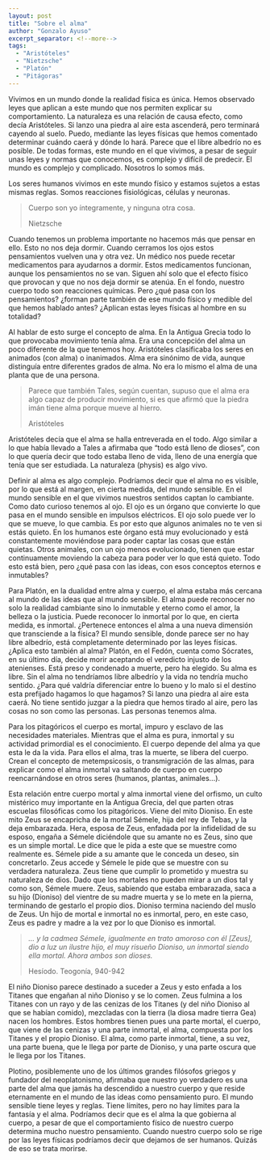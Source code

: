 ```yaml
---
layout: post
title: "Sobre el alma"
author: "Gonzalo Ayuso"
excerpt_separator: <!--more-->
tags: 
  - "Aristóteles"
  - "Nietzsche"
  - "Platón"
  - "Pitágoras"
---
```

Vivimos en un mundo donde la realidad física es única. Hemos observado leyes que aplican a este mundo que nos permiten explicar su comportamiento. La naturaleza es una relación de causa efecto, como decía Aristóteles. Si lanzo una piedra al aire esta ascenderá, pero terminará cayendo al suelo. Puedo, mediante las leyes físicas que hemos comentado determinar cuándo caerá y dónde lo hará. Parece que el libre albedrío no es posible. De todas formas, este mundo en el que vivimos, a pesar de seguir unas leyes y normas que conocemos, es complejo y difícil de predecir. El mundo es complejo y complicado. Nosotros lo somos más.
<!--more-->
Los seres humanos vivimos en este mundo físico y estamos sujetos a estas mismas reglas. Somos reacciones fisiológicas, células y neuronas.

> Cuerpo son yo íntegramente, y ninguna otra cosa.
>
> Nietzsche

Cuando tenemos un problema importante no hacemos más que pensar en ello. Esto no nos deja dormir. Cuando cerramos los ojos estos pensamientos vuelven una y otra vez. Un médico nos puede recetar medicamentos para ayudarnos a dormir. Estos medicamentos funcionan, aunque los pensamientos no se van. Siguen ahí solo que el efecto físico que provocan y que no nos deja dormir se atenúa. En el fondo, nuestro cuerpo todo son reacciones químicas. Pero ¿qué pasa con los pensamientos? ¿forman parte también de ese mundo físico y medible del que hemos hablado antes? ¿Aplican estas leyes físicas al hombre en su totalidad?

Al hablar de esto surge el concepto de alma. En la Antigua Grecia todo lo que provocaba movimiento tenía alma. Era una concepción del alma un poco diferente de la que tenemos hoy. Aristóteles clasificaba los seres en animados (con alma) o inanimados. Alma era sinónimo de vida, aunque distinguía entre diferentes grados de alma. No era lo mismo el alma de una planta que de una persona.

> Parece que también Tales, según cuentan, supuso que el alma era algo capaz de producir movimiento, si es que afirmó que la piedra imán tiene alma porque mueve al hierro.
>
> Aristóteles

Aristóteles decía que el alma se halla entreverada en el todo. Algo similar a lo que había llevado a Tales a afirmaba que “todo está lleno de dioses”, con lo que quería decir que todo estaba lleno de vida, lleno de una energía que tenía que ser estudiada. La naturaleza (physis) es algo vivo.

Definir al alma es algo complejo. Podríamos decir que el alma no es visible, por lo que está al margen, en cierta medida, del mundo sensible. En el mundo sensible en el que vivimos nuestros sentidos captan lo cambiante. Como dato curioso tenemos al ojo. El ojo es un órgano que convierte lo que pasa en el mundo sensible en impulsos eléctricos. El ojo solo puede ver lo que se mueve, lo que cambia. Es por esto que algunos animales no te ven si estás quieto. En los humanos este órgano está muy evolucionado y está constantemente moviéndose para poder captar las cosas que están quietas. Otros animales, con un ojo menos evolucionado, tienen que estar continuamente moviendo la cabeza para poder ver lo que está quieto. Todo esto está bien, pero ¿qué pasa con las ideas, con esos conceptos eternos e inmutables?

Para Platón, en la dualidad entre alma y cuerpo, el alma estaba más cercana al mundo de las ideas que al mundo sensible. El alma puede reconocer no solo la realidad cambiante sino lo inmutable y eterno como el amor, la belleza o la justicia. Puede reconocer lo inmortal por lo que, en cierta medida, es inmortal. ¿Pertenece entonces el alma a una nueva dimensión que transciende a la física? El mundo sensible, donde parece ser no hay libre albedrío, está completamente determinado por las leyes físicas. ¿Aplica esto también al alma? Platón, en el Fedón, cuenta como Sócrates, en su último día, decide morir aceptando el veredicto injusto de los atenienses. Está preso y condenado a muerte, pero ha elegido. Su alma es libre. Sin el alma no tendríamos libre albedrío y la vida no tendría mucho sentido. ¿Para qué valdría diferenciar entre lo bueno y lo malo si el destino esta prefijado hagamos lo que hagamos? Si lanzo una piedra al aire esta caerá. No tiene sentido juzgar a la piedra que hemos tirado al aire, pero las cosas no son como las personas. Las personas tenemos alma.

Para los pitagóricos el cuerpo es mortal, impuro y esclavo de las necesidades materiales. Mientras que el alma es pura, inmortal y su actividad primordial es el conocimiento. El cuerpo depende del alma ya que esta le da la vida. Para ellos el alma, tras la muerte, se libera del cuerpo. Crean el concepto de metempsicosis, o transmigración de las almas, para explicar como el alma inmortal va saltando de cuerpo en cuerpo reencarnándose en otros seres (humanos, plantas, animales…).

Esta relación entre cuerpo mortal y alma inmortal viene del orfismo, un culto mistérico muy importante en la Antigua Grecia, del que parten otras escuelas filosóficas como los pitagóricos. Viene del mito Dioniso. En este mito Zeus se encapricha de la mortal Sémele, hija del rey de Tebas, y la deja embarazada. Hera, esposa de Zeus, enfadada por la infidelidad de su esposo, engaña a Sémele diciéndole que su amante no es Zeus, sino que es un simple mortal. Le dice que le pida a este que se muestre como realmente es. Sémele pide a su amante que le conceda un deseo, sin concretarlo. Zeus accede y Sémele le pide que se muestre con su verdadera naturaleza. Zeus tiene que cumplir lo prometido y muestra su naturaleza de dios. Dado que los mortales no pueden mirar a un dios tal y como son, Sémele muere. Zeus, sabiendo que estaba embarazada, saca a su hijo (Dioniso) del vientre de su madre muerta y se lo mete en la pierna, terminando de gestarlo el propio dios. Dioniso termina naciendo del muslo de Zeus. Un hijo de mortal e inmortal no es inmortal, pero, en este caso, Zeus es padre y madre a la vez por lo que Dioniso es inmortal.

> *… y la cadmea Sémele, igualmente en trato amoroso con él [Zeus], dio a luz un ilustre hijo, el muy risueño Dioniso, un inmortal siendo ella mortal. Ahora ambos son dioses.*
>
> Hesíodo. Teogonía, 940-942

El niño Dioniso parece destinado a suceder a Zeus y esto enfada a los Titanes que engañan al niño Dioniso y se lo comen. Zeus fulmina a los Titanes con un rayo y de las cenizas de los Titanes (y del niño Dioniso al que se habían comido), mezcladas con la tierra (la diosa madre tierra Gea) nacen los hombres. Estos hombres tienen pues una parte mortal, el cuerpo, que viene de las cenizas y una parte inmortal, el alma, compuesta por los Titanes y el propio Dioniso. El alma, como parte inmortal, tiene, a su vez, una parte buena, que le llega por parte de Dioniso, y una parte oscura que le llega por los Titanes.

Plotino, posiblemente uno de los últimos grandes filósofos griegos y fundador del neoplatonismo, afirmaba que nuestro yo verdadero es una parte del alma que jamás ha descendido a nuestro cuerpo y que reside eternamente en el mundo de las ideas como pensamiento puro. El mundo sensible tiene leyes y reglas. Tiene límites, pero no hay límites para la fantasía y el alma. Podríamos decir que es el alma la que gobierna al cuerpo, a pesar de que el comportamiento físico de nuestro cuerpo determina mucho nuestro pensamiento. Cuando nuestro cuerpo solo se rige por las leyes físicas podríamos decir que dejamos de ser humanos. Quizás de eso se trata morirse.
